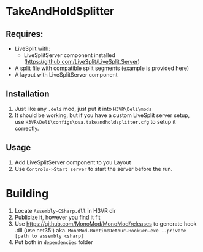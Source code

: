 # TakeAndHoldSplitter

## Requires:
- LiveSplit with:
  - LiveSplitServer component installed (https://github.com/LiveSplit/LiveSplit.Server)
- A split file with compatible split segments (example is provided here)
- A layout with LiveSplitServer component 

## Installation
1. Just like any `.deli` mod, just put it into `H3VR\Deli\mods`
2. It should be working, but if you have a custom LiveSplit server setup, use `H3VR\Deli\configs\osa.takeandholdsplitter.cfg` to setup it correctly.

## Usage
1. Add LiveSplitServer component to you Layout
2. Use `Controls->Start server` to start the server before the run.

# Building
1. Locate `Assembly-CSharp.dll` in H3VR dir
2. Publicize it, however you find it fit
2. Use https://github.com/MonoMod/MonoMod/releases to generate hook .dll (use net35!) aka. `MonoMod.RuntimeDetour.HookGen.exe --private [path to assembly csharp]`
3. Put both in `dependencies` folder
